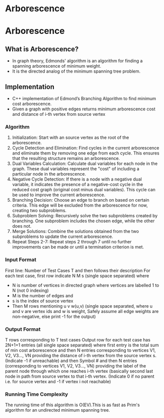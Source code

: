 # Arborescence

# Arborescence
## What is Arborescence?
* In graph theory, Edmonds' algorithm is an algorithm for finding a spanning arborescence of minimum weight. 
* It is the directed analog of the minimum spanning tree problem. 

## Implementation
* C++ implementation of Edmond’s Branching Algorithm to find minimum cost arborescence.
* Given a graph with positive edges returns minimum arborescence cost and distance of i-th vertex from source vertex

### Algorithm
1. Initialization: Start with an source vertex as the root of the arborescence.
2. Cycle Detection and Elimination: Find cycles in the current arborescence and eliminate them by removing one edge from each cycle. This ensures that the resulting structure remains an arborescence.
3. Dual Variables Calculation: Calculate dual variables for each node in the graph. These dual variables represent the "cost" of including a particular node in the arborescence.
4. Negative Cycle Detection: If there is a node with a negative dual variable, it indicates the presence of a negative-cost cycle in the reduced cost graph (original cost minus dual variables). This cycle can be used to improve the current arborescence.
5. Branching Decision: Choose an edge to branch on based on certain criteria. This edge will be excluded from the arborescence for now, creating two subproblems.
6. Subproblem Solving: Recursively solve the two subproblems created by branching. One subproblem includes the chosen edge, while the other does not.
7. Merge Solutions: Combine the solutions obtained from the two subproblems to update the current arborescence.
8. Repeat Steps 2-7: Repeat steps 2 through 7 until no further improvements can be made or until a termination criterion is met.

### Input Format
First line: Number of Test Cases T and then follows their description
For each test case,
first row indicate N M s (single space separated)
where
* N is number of vertices in directed graph where vertices are labelled 1 to N (not 0 indexing)
* M is the number of edges and
* s is the index of source vertex
* Then M rows mentioning u v w(u,v) (single space separated, where u and v are vertex ids and w is weight, Safely assume all edge weights are non-negative, else print -1 for the output)

### Output Format
T rows corresponding to T test cases
Output row for each test case has 2N+1+1 entries (all single space separated) where first entry is the total sum of min cost arborescence and then N entries corresponding to vertices V1, V2, V3..., VN providing the distance of i-th vertex from the source vertex s. (Indicate -1 if unreachable) and then Symbol # and then N entries (corresponding to vertices V1, V2, V3..., VN) providing the label of the parent node through which one reaches i-th vertex (basically second last node in path from source vertex to that i-th vertex. (Indicate 0 if no parent i.e. for source vertex and -1 if vertex i not reachable)

### Running Time Complexity
The running time of this algorithm is O(EV).This is as fast as Prim's algorithm for an undirected minimum spanning tree.
